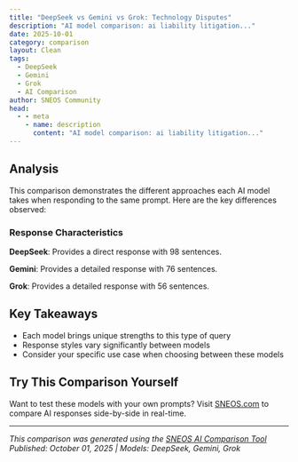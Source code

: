 ```yaml
---
title: "DeepSeek vs Gemini vs Grok: Technology Disputes"
description: "AI model comparison: ai liability litigation..."
date: 2025-10-01
category: comparison
layout: Clean
tags:
  - DeepSeek
  - Gemini
  - Grok
  - AI Comparison
author: SNEOS Community
head:
  - - meta
    - name: description
      content: "AI model comparison: ai liability litigation..."
---
```


<ChatComparison
  title="DeepSeek vs Gemini vs Grok: Technology Disputes"
  prompt="ai liability litigation"
  :responses='{
    "DeepSeek": "Of course. This is a complex and rapidly evolving area of law. \u0022AI liability litigation\u0022 refers to the legal disputes that arise when an artificial intelligence system causes harm, and the subsequent legal battle to determine who is responsible and who must pay for the damages.\n\nHere is a comprehensive breakdown of AI liability litigation, covering the key legal theories, the central challenges, the parties involved, and real-world trends.\n\n### The Core Challenge: The \u0022Liability Gap\u0022\n\nTraditional tort law (the law of civil wrongs like negligence and product liability) is built around human actors or simple, predictable machines. AI, particularly complex \u0022black box\u0022 systems, disrupts this framework because:\n\n*   **Non-human Actor:** You can\u0027t sue an algorithm. You must sue a person or company behind it.\n*   **Lack of Intent:** AI doesn\u0027t have *mens rea* (a guilty mind). It doesn\u0027t intend to cause harm, so traditional intentional torts are hard to apply.\n*   **Autonomy and Unpredictability:** An AI can learn and act in ways its creators did not explicitly program or even anticipate, making it difficult to establish a direct line of causation from the developer\u0027s actions to the harm.\n*   **The \u0022Black Box\u0022 Problem:** With some complex AI models, even the developers cannot fully explain why a specific decision was made, making it nearly impossible to prove what went wrong and why.\n\n---\n\n### Key Legal Theories for AI Liability\n\nPlaintiffs (the injured parties) are using several existing legal doctrines to try to hold parties liable for AI-caused harm.\n\n#### 1. Product Liability\nThis is one of the most promising avenues. It holds manufacturers, distributors, and sellers liable for injuries caused by defective products. There are three types of defects:\n\n*   **Manufacturing Defect:** The AI, as built, deviates from its intended design. (e.g., A flaw in a specific physical chip causes a robot to malfunction).\n*   **Design Defect:** The fundamental design of the AI is unreasonably dangerous. (e.g., An autonomous vehicle\u0027s object recognition system is designed in a way that it consistently fails to see motorcycles in foggy conditions).\n*   **Failure to Warn (Inadequate Instructions or Warnings):** The AI lacks sufficient warnings about its limitations or proper instructions for safe use. (e.g., A medical diagnostic AI doesn\u0027t warn that its accuracy drops significantly for pediatric patients, and a doctor relies on its incorrect diagnosis).\n\n**Major Hurdle:** Is software a \u0022product\u0022 or a \u0022service\u0022? Courts are still grappling with this. If classified as a service, strict product liability may not apply, forcing the plaintiff to rely on the harder-to-prove theory of negligence.\n\n#### 2. Negligence\nThis requires proving four elements:\n1.  **Duty:** The defendant owed a duty of care to the plaintiff. (e.g., An AI developer has a duty to create a reasonably safe system).\n2.  **Breach:** The defendant breached that duty. (e.g., The developer failed to conduct adequate safety testing).\n3.  **Causation:** The defendant\u0027s breach directly caused the plaintiff\u0027s injury.\n4.  **Damages:** The plaintiff suffered actual harm.\n\n**Major Hurdle:** Causation is extremely difficult with \u0022black box\u0022 AIs. How do you prove that a developer\u0027s failure to test a specific scenario led to a specific, unpredictable error?\n\n#### 3. Negligent Entrustment\nThis theory holds a person or company liable for entrust a dangerous instrumentality to someone they know or should know is incompetent to use it. This is highly relevant for Level 2/3 autonomous vehicles where the human driver is still responsible.\n\n*   **Example:** A car rental company rents a semi-autonomous vehicle to someone with a suspended license who then causes an accident while the \u0022Autopilot\u0022 is engaged.\n\n#### 4. Misrepresentation / Consumer Protection Laws\nIf an AI product is marketed with false or misleading claims about its capabilities, a plaintiff who relied on those claims and suffered harm might have a claim under consumer protection statutes (like false advertising laws).\n\n---\n\n### Who Gets Sued? The Potential Defendants\n\nLiability is often spread across the AI ecosystem, and plaintiffs will typically sue everyone involved.\n\n1.  **The Developer/Manufacturer:** The company that designed and built the core AI model. This is the primary target for product liability claims.\n2.  **The Integrator:** The company that integrated the AI into a larger product or service. (e.g., A car manufacturer that integrates a third-party AI driving system into its vehicles).\n3.  **The Deployer/Operator:** The company or individual using the AI. (e.g., A hospital using a diagnostic AI, a company using an AI hiring tool, or the \u0022driver\u0022 of an autonomous vehicle).\n4.  **The Data Provider/Labeler:** If the harm was caused by biased or poor-quality training data, the company that sourced or labeled that data could be held liable.\n5.  **The User/End-User:** In some cases, the end-user might be negligent in their use of the AI (e.g., ignoring safety warnings).\n\n---\n\n### Real-World Examples and Case Trends\n\n*   **Autonomous Vehicles:** This is the most active area of litigation. Cases typically involve accidents where the vehicle\u0027s AI failed to perceive a hazard, leading to crashes. Tesla\u0027s Autopilot and Full Self-Driving systems are frequently at the center of these lawsuits, with claims ranging from product liability to negligent marketing.\n*   **AI in Hiring and Employment:** Companies like **Workday** have been sued for alleged algorithmic bias, where their AI-powered hiring software is accused of systematically discriminating against candidates based on race, gender, or disability.\n*   **Healthcare and Medical AI:** Lawsuits are emerging where AI-based diagnostic tools provided incorrect results, leading to misdiagnosis and patient harm. The liability is often shared between the AI developer and the healthcare provider who relied on the tool.\n*   **Content and Defamation:** There are growing concerns about liability for generative AI. For example, if a chatbot like ChatGPT libels a person by generating false and damaging information about them, who is liable? The developer (OpenAI), the user who prompted it, or both? This is largely untested in court.\n\n---\n\n### The Future: Regulatory and Legal Evolution\n\nThe current approach of stretching existing laws is not a perfect fit. The future will likely involve:\n\n1.  **New AI-Specific Legislation:** The **EU AI Act** is a leading example, creating a risk-based regulatory framework. It explicitly imposes liability on providers and deployers of \u0022high-risk\u0022 AI systems. The US is also exploring similar federal and state-level legislation.\n2.  **Shifts in Burden of Proof:** Laws may be created that shift the burden of proof to the AI developer/operator to demonstrate that their system was *not* at fault, given the plaintiff\u0027s difficulty in accessing the \u0022black box.\u0022\n3.  **Mandatory Insurance and Risk Pools:** Similar to car insurance, there may be requirements for mandatory insurance for operators of high-risk AI systems.\n4.  **Liability for \u0022Foundation Models\u0022:** A key debate is whether the creators of large, general-purpose AI models (like GPT-4) should bear some liability for harms caused by downstream applications built on their technology.\n\n### Summary\n\nAI liability litigation is a dynamic legal frontier. While plaintiffs are currently relying on traditional theories like **product liability** and **negligence**, the unique characteristics of AI are pushing the legal system to its limits. The outcomes of early cases, combined with new, AI-specific regulations from bodies like the EU, will shape the future of who is held accountable when artificial intelligence causes real-world harm.",
    "Gemini": "AI liability litigation is a rapidly evolving area of law concerned with who is responsible when AI systems cause harm. It\u0027s complex because AI systems often involve intricate development processes, autonomous decision-making, and opaque algorithms. Here\u0027s a breakdown of key aspects:\n\n**1. The Problem: Who is to Blame When AI Goes Wrong?**\n\nAI systems can cause harm in various ways:\n\n*   **Physical Harm:** Autonomous vehicles causing accidents, robots injuring workers, medical AI misdiagnosing patients.\n*   **Economic Harm:** AI-powered trading algorithms causing market crashes, biased hiring tools discriminating against job applicants, faulty AI loan assessments leading to financial losses.\n*   **Reputational Harm:** AI chatbots making defamatory statements, facial recognition systems misidentifying individuals, AI-generated deepfakes spreading misinformation.\n*   **Privacy Violations:** AI systems collecting and misusing personal data, surveillance technologies infringing on civil liberties.\n*   **Discrimination:** AI systems perpetuating or amplifying biases based on race, gender, religion, or other protected characteristics.\n\n**2. Potential Defendants (Who Can Be Sued):**\n\nDetermining who is liable is a key challenge. Potential defendants include:\n\n*   **Manufacturers/Developers:** Companies that designed, developed, and manufactured the AI system (e.g., the automaker in an autonomous vehicle crash).\n*   **Software/Algorithm Providers:** Companies that created the algorithms and software used by the AI system (e.g., the AI diagnostic tool vendor).\n*   **Data Providers:** Entities that supplied the data used to train the AI system (if the data was biased or inaccurate).\n*   **Operators/Users:** Individuals or organizations that use or deploy the AI system (e.g., the hospital using the AI diagnostic tool, the employer using the AI hiring tool).\n*   **Service Providers:** Companies offering services related to the AI system\u0027s maintenance, updates, or integration.\n\n**3. Legal Theories (How Lawsuits Are Framed):**\n\nPlaintiffs can pursue AI liability lawsuits using various legal theories:\n\n*   **Negligence:**  Arguing that the defendant failed to exercise reasonable care in the design, development, testing, or deployment of the AI system.  This requires showing a duty of care, breach of that duty, causation (that the breach caused the harm), and damages.  Examples: Failing to adequately test the AI, failing to provide sufficient warnings about its limitations, or failing to monitor its performance.\n*   **Product Liability:**  This applies primarily to manufacturers.  It can be based on:\n    *   *Design Defect:*  The AI system was inherently flawed in its design.\n    *   *Manufacturing Defect:* The AI system deviated from its intended design during the manufacturing process.\n    *   *Failure to Warn:* The manufacturer failed to provide adequate warnings about the risks associated with using the AI system. (Strict liability often applies, meaning fault doesn\u0027t have to be proven).\n*   **Breach of Contract:**  If there was a contract for the AI system, the plaintiff can argue that the AI system failed to perform as promised in the contract.\n*   **Warranty Claims:**  Similar to breach of contract, these claims allege that the AI system did not meet express or implied warranties about its quality or performance.\n*   **Intentional Torts:**  In rare cases, plaintiffs might argue that the harm was caused intentionally or recklessly.\n*   **Data Privacy Violations:**  If the AI system misused personal data, plaintiffs can sue under data privacy laws like the GDPR (in Europe) or the CCPA (in California).\n*   **Discrimination Laws:**  If the AI system discriminated against individuals based on protected characteristics, plaintiffs can sue under anti-discrimination laws.\n\n**4. Challenges in AI Liability Litigation:**\n\nAI liability litigation faces unique challenges:\n\n*   **The \u0022Black Box\u0022 Problem:**  AI systems, especially those using deep learning, can be opaque. It can be difficult to understand how the AI system made a particular decision, making it challenging to prove causation.\n*   **Autonomous Decision-Making:**  AI systems can make decisions independently, making it harder to assign blame to a specific human actor.  Did the programmer anticipate the scenario? Did the operator misuse the AI?  The line of responsibility is blurred.\n*   **Data Bias:**  AI systems are trained on data, and if that data is biased, the AI system will likely perpetuate those biases, leading to discriminatory outcomes.  It can be difficult to prove that bias in the data caused the specific harm.\n*   **Novelty:**  AI technology is constantly evolving, and the law is struggling to keep up.  Existing legal frameworks may not be well-suited to address the unique risks posed by AI.\n*   **Causation:** Proving that the AI *caused* the harm can be very difficult, especially if multiple factors contributed to the outcome.  Was it the AI\u0027s fault, or the user\u0027s error, or a combination of factors?\n*   **Statutory Gaps:** Many areas lack specific legislation addressing AI liability.  This forces courts to rely on existing laws that may not be a perfect fit.\n\n**5. Legal Developments and Trends:**\n\n*   **EU AI Act:**  The European Union is at the forefront of AI regulation.  The EU AI Act proposes a risk-based approach, with stricter rules for AI systems that pose a higher risk to fundamental rights and safety. It will likely have a significant impact on AI development and deployment globally. The AI act emphasizes transparency, accountability, and human oversight.\n*   **US AI Bill of Rights:**  The White House has issued a Blueprint for an AI Bill of Rights, outlining principles for responsible AI development and deployment in the US.  While not legally binding, it provides guidance for policymakers and developers.\n*   **State-Level Legislation:**  Several US states are considering or have enacted legislation related to AI, particularly in areas like automated decision-making, facial recognition, and autonomous vehicles.\n*   **Increased Litigation:**  As AI systems become more prevalent, we can expect to see an increase in AI liability lawsuits.\n*   **Focus on Transparency and Explainability:** There\u0027s growing pressure on AI developers to make their systems more transparent and explainable, so that users can understand how they work and why they make certain decisions.  Explainable AI (XAI) is a key area of research.\n*   **Insurance:** The insurance industry is grappling with how to insure AI systems against potential liabilities.\n\n**6. Key Considerations for Companies Developing and Deploying AI:**\n\n*   **Risk Assessment:** Conduct thorough risk assessments to identify potential harms that the AI system could cause.\n*   **Data Quality:** Ensure that the data used to train the AI system is accurate, unbiased, and representative of the population it will be used on.\n*   **Transparency and Explainability:**  Design the AI system to be as transparent and explainable as possible.\n*   **Human Oversight:** Implement human oversight mechanisms to monitor the AI system\u0027s performance and intervene when necessary.\n*   **Testing and Validation:**  Thoroughly test and validate the AI system before deploying it.\n*   **Compliance:** Stay up-to-date on relevant AI regulations and guidelines.\n*   **Insurance:**  Consider obtaining insurance coverage to protect against potential liabilities.\n*   **Documentation:**  Maintain detailed documentation of the AI system\u0027s design, development, training, and deployment.\n*   **Ethical Considerations:**  Address ethical considerations throughout the entire AI lifecycle.\n\n**In summary, AI liability litigation is a complex and rapidly evolving field.  Determining who is responsible when AI goes wrong is a significant challenge, and the law is still catching up to the technology.  Companies that develop and deploy AI systems need to be aware of the potential liabilities and take steps to mitigate their risks.**\n",
    "Grok": "AI liability litigation refers to legal disputes and lawsuits related to the accountability and responsibility for harm or damages caused by artificial intelligence systems. As AI technologies become increasingly integrated into various sectors\u2014such as healthcare, autonomous vehicles, finance, and consumer products\u2014questions of liability arise when these systems fail, cause harm, or produce biased or unethical outcomes.\n\n### Key Issues in AI Liability Litigation\n1. **Attribution of Responsibility**:\n   - Determining who is liable for harm caused by AI can be complex. Is it the developer, the company deploying the AI, the end user, or a combination of parties? Unlike traditional products, AI systems often learn and adapt over time, which can obscure the chain of responsibility.\n   - For example, in the case of an autonomous vehicle accident, liability might be attributed to the manufacturer, the software developer, or even the owner, depending on the circumstances.\n\n2. **Product Liability and Defects**:\n   - AI systems may be treated as products under product liability laws. If an AI system is defective (e.g., due to flawed algorithms or inadequate training data), plaintiffs may argue that manufacturers or developers are strictly liable for resulting harms.\n   - Courts may need to assess whether the AI was \u0022unreasonably dangerous\u0022 or if there was a failure to provide adequate warnings or instructions.\n\n3. **Negligence**:\n   - Negligence claims could arise if a developer or operator of an AI system fails to exercise reasonable care, such as by deploying an AI system without proper testing or oversight.\n   - For instance, if an AI medical diagnostic tool misdiagnoses a patient due to insufficient validation, the developer or healthcare provider using the tool might face negligence claims.\n\n4. **Bias and Discrimination**:\n   - AI systems that perpetuate bias or discrimination (e.g., in hiring, lending, or criminal justice) can lead to lawsuits under anti-discrimination laws. Litigation in this area often focuses on whether the AI\u0027s training data or algorithms disproportionately harm certain groups and who should be held accountable.\n   - Notable cases include challenges to facial recognition technologies that have higher error rates for specific racial or ethnic groups.\n\n5. **Privacy Violations**:\n   - AI systems that collect and process personal data may lead to litigation under privacy laws if they violate user consent or mishandle sensitive information. Laws like the General Data Protection Regulation (GDPR) in Europe impose strict requirements on data handling, and violations can result in significant penalties.\n   - For example, AI-powered surveillance tools have faced legal challenges for infringing on individual privacy rights.\n\n6. **Contractual Disputes**:\n   - AI vendors and users may face litigation over breaches of contract, such as when an AI system fails to perform as promised or causes financial loss due to errors or downtime.\n\n7. **Regulatory Compliance**:\n   - Governments are increasingly introducing regulations for AI, such as the EU\u0027s proposed AI Act, which categorizes AI systems by risk level and imposes liability for non-compliance. Failure to adhere to such regulations can lead to fines and lawsuits.\n\n### Challenges in AI Liability Litigation\n- **Black Box Nature of AI**: Many AI systems, especially those using deep learning, are opaque, making it difficult to understand how decisions are made. This \u0022black box\u0022 problem complicates proving causation or fault in litigation.\n- **Lack of Legal Precedent**: AI is a relatively new technology, and many jurisdictions lack clear legal frameworks or precedents for handling AI-related cases.\n- **Evolving Technology**: The rapid advancement of AI means that laws and regulations often lag behind, creating uncertainty in liability determinations.\n- **Cross-Border Issues**: AI systems are often developed and deployed across multiple jurisdictions, raising questions about which laws apply and how to enforce liability.\n\n### Notable Cases and Examples\n1. **Autonomous Vehicles**: Lawsuits involving self-driving cars, such as the 2018 case of a fatal accident involving an Uber autonomous vehicle in Arizona, highlight the complexities of AI liability. The case raised questions about whether the fault lay with the vehicle\u0027s AI system, the human safety driver, or Uber itself.\n2. **Facial Recognition**: In 2020, the American Civil Liberties Union (ACLU) filed lawsuits against companies like Clearview AI for privacy violations and biased facial recognition technology, showcasing the intersection of AI and civil rights litigation.\n3. **Healthcare AI**: Cases involving AI misdiagnoses, such as errors in cancer detection algorithms, have led to lawsuits against developers and hospitals for failing to ensure the reliability of AI tools.\n\n### Future of AI Liability Litigation\n- **Legislative Developments**: Governments worldwide are working on AI-specific laws to address liability. For instance, the EU\u0027s AI Act proposes strict liability for high-risk AI systems, potentially setting a global standard.\n- **Insurance Models**: New insurance products are emerging to cover AI-related risks, which may influence how liability is distributed between parties.\n- **Judicial Adaptation**: Courts will need to adapt traditional legal doctrines (e.g., tort law, product liability) to account for the unique nature of AI, potentially leading to landmark rulings.\n- **Ethical Standards**: Litigation may drive the adoption of ethical AI standards, as companies seek to mitigate legal risks by ensuring fairness, transparency, and accountability in their systems.\n\n### Practical Implications for Businesses and Developers\n- **Risk Mitigation**: Companies developing or deploying AI should implement robust testing, documentation, and monitoring to minimize risks of litigation. This includes addressing bias in training data and ensuring compliance with relevant laws.\n- **Transparency**: Providing explanations for AI decisions (where possible) can help in defending against liability claims.\n- **Legal Counsel**: Businesses should seek specialized legal advice to navigate the evolving landscape of AI liability and ensure contractual agreements clearly allocate risks.\n- **User Education**: Clear instructions and warnings for end users of AI systems can reduce the likelihood of misuse and subsequent legal challenges.\n\nAI liability litigation is a rapidly evolving field, and staying informed about legal trends, case law, and regulatory changes is crucial for stakeholders in the AI ecosystem."
  }'
  published-date="23:45"
/>

## Analysis

This comparison demonstrates the different approaches each AI model takes when responding to the same prompt. Here are the key differences observed:

### Response Characteristics

**DeepSeek**: Provides a direct response with 98 sentences. 

**Gemini**: Provides a detailed response with 76 sentences. 

**Grok**: Provides a detailed response with 56 sentences. 

## Key Takeaways

- Each model brings unique strengths to this type of query
- Response styles vary significantly between models
- Consider your specific use case when choosing between these models

## Try This Comparison Yourself

Want to test these models with your own prompts? Visit [SNEOS.com](https://sneos.com) to compare AI responses side-by-side in real-time.

---

*This comparison was generated using the [SNEOS AI Comparison Tool](https://sneos.com)*
*Published: October 01, 2025 | Models: DeepSeek, Gemini, Grok*
